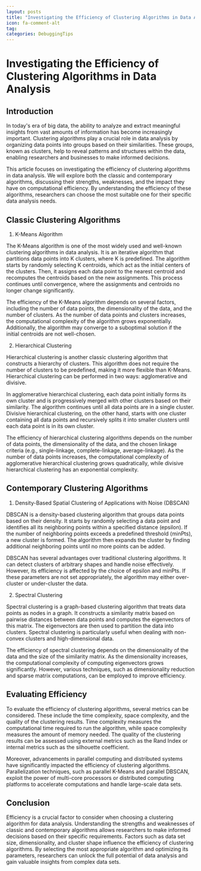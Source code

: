 ```yaml
---
layout: posts
title: "Investigating the Efficiency of Clustering Algorithms in Data Analysis"
icon: fa-comment-alt
tag:      
categories: DebuggingTips
---
```



# Investigating the Efficiency of Clustering Algorithms in Data Analysis

## Introduction

In today's era of big data, the ability to analyze and extract meaningful insights from vast amounts of information has become increasingly important. Clustering algorithms play a crucial role in data analysis by organizing data points into groups based on their similarities. These groups, known as clusters, help to reveal patterns and structures within the data, enabling researchers and businesses to make informed decisions.

This article focuses on investigating the efficiency of clustering algorithms in data analysis. We will explore both the classic and contemporary algorithms, discussing their strengths, weaknesses, and the impact they have on computational efficiency. By understanding the efficiency of these algorithms, researchers can choose the most suitable one for their specific data analysis needs.

## Classic Clustering Algorithms

1. K-Means Algorithm

The K-Means algorithm is one of the most widely used and well-known clustering algorithms in data analysis. It is an iterative algorithm that partitions data points into K clusters, where K is predefined. The algorithm starts by randomly selecting K centroids, which act as the initial centers of the clusters. Then, it assigns each data point to the nearest centroid and recomputes the centroids based on the new assignments. This process continues until convergence, where the assignments and centroids no longer change significantly.

The efficiency of the K-Means algorithm depends on several factors, including the number of data points, the dimensionality of the data, and the number of clusters. As the number of data points and clusters increases, the computational complexity of the algorithm grows exponentially. Additionally, the algorithm may converge to a suboptimal solution if the initial centroids are not well-chosen.

2. Hierarchical Clustering

Hierarchical clustering is another classic clustering algorithm that constructs a hierarchy of clusters. This algorithm does not require the number of clusters to be predefined, making it more flexible than K-Means. Hierarchical clustering can be performed in two ways: agglomerative and divisive.

In agglomerative hierarchical clustering, each data point initially forms its own cluster and is progressively merged with other clusters based on their similarity. The algorithm continues until all data points are in a single cluster. Divisive hierarchical clustering, on the other hand, starts with one cluster containing all data points and recursively splits it into smaller clusters until each data point is in its own cluster.

The efficiency of hierarchical clustering algorithms depends on the number of data points, the dimensionality of the data, and the chosen linkage criteria (e.g., single-linkage, complete-linkage, average-linkage). As the number of data points increases, the computational complexity of agglomerative hierarchical clustering grows quadratically, while divisive hierarchical clustering has an exponential complexity.

## Contemporary Clustering Algorithms

1. Density-Based Spatial Clustering of Applications with Noise (DBSCAN)

DBSCAN is a density-based clustering algorithm that groups data points based on their density. It starts by randomly selecting a data point and identifies all its neighboring points within a specified distance (epsilon). If the number of neighboring points exceeds a predefined threshold (minPts), a new cluster is formed. The algorithm then expands the cluster by finding additional neighboring points until no more points can be added.

DBSCAN has several advantages over traditional clustering algorithms. It can detect clusters of arbitrary shapes and handle noise effectively. However, its efficiency is affected by the choice of epsilon and minPts. If these parameters are not set appropriately, the algorithm may either over-cluster or under-cluster the data.

2. Spectral Clustering

Spectral clustering is a graph-based clustering algorithm that treats data points as nodes in a graph. It constructs a similarity matrix based on pairwise distances between data points and computes the eigenvectors of this matrix. The eigenvectors are then used to partition the data into clusters. Spectral clustering is particularly useful when dealing with non-convex clusters and high-dimensional data.

The efficiency of spectral clustering depends on the dimensionality of the data and the size of the similarity matrix. As the dimensionality increases, the computational complexity of computing eigenvectors grows significantly. However, various techniques, such as dimensionality reduction and sparse matrix computations, can be employed to improve efficiency.

## Evaluating Efficiency

To evaluate the efficiency of clustering algorithms, several metrics can be considered. These include the time complexity, space complexity, and the quality of the clustering results. Time complexity measures the computational time required to run the algorithm, while space complexity measures the amount of memory needed. The quality of the clustering results can be assessed using external metrics such as the Rand Index or internal metrics such as the silhouette coefficient.

Moreover, advancements in parallel computing and distributed systems have significantly impacted the efficiency of clustering algorithms. Parallelization techniques, such as parallel K-Means and parallel DBSCAN, exploit the power of multi-core processors or distributed computing platforms to accelerate computations and handle large-scale data sets.

## Conclusion

Efficiency is a crucial factor to consider when choosing a clustering algorithm for data analysis. Understanding the strengths and weaknesses of classic and contemporary algorithms allows researchers to make informed decisions based on their specific requirements. Factors such as data set size, dimensionality, and cluster shape influence the efficiency of clustering algorithms. By selecting the most appropriate algorithm and optimizing its parameters, researchers can unlock the full potential of data analysis and gain valuable insights from complex data sets.